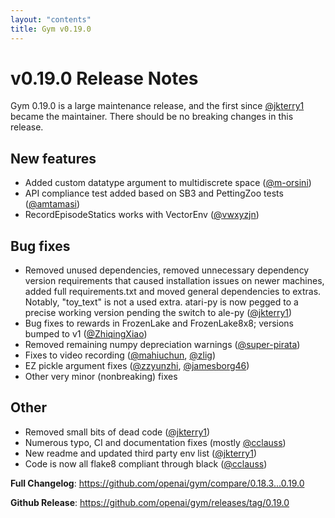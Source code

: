 ```yaml
---
layout: "contents"
title: Gym v0.19.0
---
```


# v0.19.0 Release Notes

Gym 0.19.0 is a large maintenance release, and the first since [@jkterry1](https://github.com/jkterry1) became the maintainer. There should be no breaking changes in this release.

## New features

* Added custom datatype argument to multidiscrete space ([@m-orsini](https://github.com/m-orsini))
* API compliance test added based on SB3 and PettingZoo tests ([@amtamasi](https://github.com/amtamasi))
* RecordEpisodeStatics works with VectorEnv ([@vwxyzjn](https://github.com/vwxyzjn))

## Bug fixes

* Removed unused dependencies, removed unnecessary dependency version requirements that caused installation issues on newer machines, added full requirements.txt and moved general dependencies to extras. Notably, "toy_text" is not a used extra. atari-py is now pegged to a precise working version pending the switch to ale-py ([@jkterry1](https://github.com/jkterry1))
* Bug fixes to rewards in FrozenLake and FrozenLake8x8; versions bumped to v1 ([@ZhiqingXiao](https://github.com/ZhiqingXiao))
* Removed remaining numpy depreciation warnings ([@super-pirata](https://github.com/super-pirata))
* Fixes to video recording ([@mahiuchun](https://github.com/mahiuchun), [@zlig](https://github.com/zlig))
* EZ pickle argument fixes ([@zzyunzhi](https://github.com/zzyunzhi), [@jamesborg46](https://github.com/jamesborg46))
* Other very minor (nonbreaking) fixes

## Other

* Removed small bits of dead code ([@jkterry1](https://github.com/jkterry1))
* Numerous typo, CI and documentation fixes (mostly [@cclauss](https://github.com/cclauss))
* New readme and updated third party env list ([@jkterry1](https://github.com/jkterry1))
* Code is now all flake8 compliant through black ([@cclauss](https://github.com/cclauss))

**Full Changelog**: https://github.com/openai/gym/compare/0.18.3...0.19.0

**Github Release**: https://github.com/openai/gym/releases/tag/0.19.0
